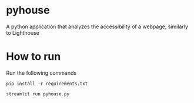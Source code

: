 # pyhouse

A python application that analyzes the accessibility of a webpage, similarly to Lighthouse

# How to run
Run the following commands
```
pip install -r requirements.txt
```
```
streamlit run pyhouse.py
```
